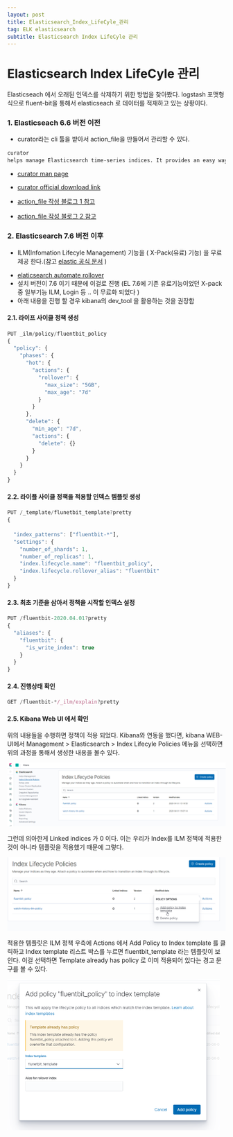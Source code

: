 ```yaml
---
layout: post
title: Elasticsearch_Index_LifeCyle_관리
tag: ELK elasticsearch
subtitle: Elasticsearch Index LifeCyle 관리
---
```


# Elasticsearch Index LifeCyle 관리

Elasticseach 에서 오래된 인덱스를 삭제하기 위한 방법을 찾아봤다. logstash 포맷형식으로 fluent-bit을 통해서 elasticseach 로 데이터를 적재하고 있는 상황이다.



### 1.  Elasticseach 6.6 버전 이전

 - curator라는 cli 툴을 받아서 action_file을 만들어서 관리할 수 있다.

~~~bash
curator
helps manage Elasticsearch time-series indices. It provides an easy way to perform index administration tasks, such as managing aliases, optimizing indices, changing the replica count and modifying index allocation using routing tags.
~~~

* [curator man page](https://manpages.debian.org/testing/elasticsearch-curator/curator_cli.1.en.html)

* [curator official download link](https://www.elastic.co/guide/en/elasticsearch/client/curator/current/yum-repository.html#_signing_key_2)

* [action_file 작성 블로그 1 참고](https://cyuu.tistory.com/157)
* [action_file 작성 블로그 2 참고](https://bkjeon1614.tistory.com/317)



### 2. Elasticsearch 7.6 버전 이후

- ILM(Infomation Lifecyle Management) 기능을 ( X-Pack(유료) 기능) 을 무료 제공 한다.(참고 [elastic 공식 문서](https://www.elastic.co/guide/en/elasticsearch/reference/current/index-lifecycle-management.html#index-lifecycle-management) )

*  [elaticsearch automate rollover](https://www.elastic.co/guide/en/elasticsearch/reference/current/getting-started-index-lifecycle-management.html#ilm-gs-apply-policy)
*  설치 버전이 7.6 이기 때문에 이걸로 진행 (EL 7.6에 기존 유료기능이었던 X-pack 중 일부기능 ILM, Login 등 .. 이 무료화 되었다 )
*  아래 내용을 진행 할 경우 kibana의 dev_tool 을 활용하는 것을 권장함

#### 2.1. 라이프 사이클 정책 생성

~~~javascript
PUT _ilm/policy/fluentbit_policy
{
  "policy": {
    "phases": {
      "hot": {                      
        "actions": {
          "rollover": {
            "max_size": "5GB",
            "max_age": "7d"
          }
        }
      },
      "delete": {
        "min_age": "7d",       
        "actions": {
          "delete": {}              
        }
      }
    }
  }
}
~~~



#### 2.2. 라이플 사이클 정책을 적용할 인덱스 템플릿 생성

~~~javascript
PUT /_template/flunetbit_template?pretty
{

  "index_patterns": ["fluentbit-*"],                 
  "settings": {
    "number_of_shards": 1,
    "number_of_replicas": 1,
    "index.lifecycle.name": "fluentbit_policy",      
    "index.lifecycle.rollover_alias": "fluentbit"    
  }
}
~~~



#### 2.3.  최초 기준을 삼아서 정책을 시작할 인덱스 설정

~~~javascript
PUT /fluentbit-2020.04.01?pretty
{
  "aliases": {
    "fluentbit": {
      "is_write_index": true
    }
  }
}
~~~



#### 2.4. 진행상태 확인

~~~javascript
GET /fluentbit-*/_ilm/explain?pretty
~~~



#### 2.5. Kibana Web UI 에서 확인

위의 내용들을 수행하면 정책이 적용 되었다.  Kibana와 연동을 했다면, kibana WEB-UI에서 Management > Elasticsearch > Index Lifecyle Policies 메뉴을 선택하면 위의 과정을 통해서 생성한 내용을 볼수 있다.

<img src="./img/2020-04-01 15_47_29-Kibana.png" alt="2020-04-01 15_47_29-Kibana" style="zoom:50%;" />

그런데 의아한게 Linked indices 가 0 이다. 이는 우리가 Index를 ILM 정책에 적용한 것이 아니라 템플릿을 적용했기 때문에 그렇다. 

<img src="./img/2020-04-01 15_47_50-Kibana.png" alt="2020-04-01 15_47_50-Kibana" style="zoom:50%;" />

적용한 템플릿은 ILM 정책 우측에 Actions 에서 Add Policy to Index template 를 클릭하고 Index template 리스트 박스를 누르면 fluentbit_template 라는 템플릿이 보인다. 이걸 선택하면 Template already has policy 로 이미 적용되어 있다는 경고 문구를 볼 수 있다. 

<img src="./img/2020-04-01 15_48_15-Kibana.png" alt="2020-04-01 15_48_15-Kibana" style="zoom:50%;" />







